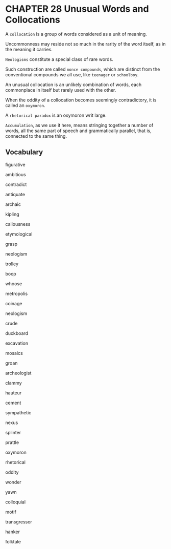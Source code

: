 # CHAPTER 28 Unusual Words and Collocations

A `collocation` is a group of words considered as a unit of meaning.

Uncommonness may reside not so much in the rarity of the word itself, as in the meaning it carries.

`Neologisms` constitute a special class of rare words.

Such construction are called `nonce compounds`, which are distinct from the conventional compounds we all use, like `teenager` or `schoolboy`.

An unusual collocation is an unlikely combination of words, each commonplace in itself but rarely used with the other.

When the oddity of a collocation becomes seemingly contradictory, it is called an `oxymoron`.

A `rhetorical paradox` is an oxymoron writ large.

`Accumulation`, as we use it here, means stringing together a number of words, all the same part of speech and grammatically parallel, that is, connected to the same thing.





## Vocabulary

figurative

ambitious

contradict

antiquate

archaic

kipling

callousness

etymological

grasp

neologism

trolley

boop

whoose

metropolis

coinage

neologism

crude

duckboard

excavation

mosaics

groan

archeologist

clammy

hauteur

cement

sympathetic

nexus

splinter

prattle

oxymoron

rhetorical

oddity

wonder

yawn

colloquial

motif

transgressor

hanker

folktale

